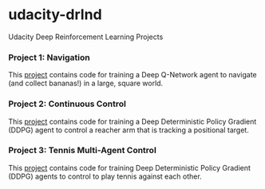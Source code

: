# udacity-drlnd
Udacity Deep Reinforcement Learning Projects

### Project 1: Navigation

This [project](./p1_navigation) contains code for training a Deep Q-Network agent to navigate (and collect bananas!) in a large, square world.  

### Project 2:  Continuous Control

This [project](./p2_continuous-control) contains code for training a Deep Deterministic Policy Gradient (DDPG) agent to control a reacher arm that is tracking a positional target.

### Project 3:  Tennis Multi-Agent Control

This [project](./p3_collab-compet) contains code for training Deep Deterministic Policy Gradient (DDPG) agents to control to play tennis against each other.
